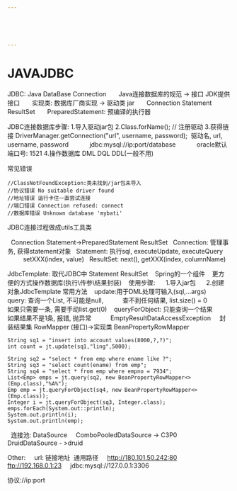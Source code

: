```yaml
---





---
```


# JAVAJDBC


JDBC: Java DataBase Connection
      Java连接数据库的规范 -> 接口 JDK提供接口
      实现类: 数据库厂商实现 -> 驱动类 jar
      Connection Statement ResultSet
      PreparedStatement: 预编译的执行器

JDBC连接数据库步骤:
1.导入驱动jar包
2.Class.forName(); // 注册驱动
3.获得链接 DriverManager.getConnection("url", username, password); 
		驱动名, url, username, password
           jdbc:mysql://ip:port/database
           oracle默认端口号: 1521
4.操作数据库 DML DQL DDL(一般不用)

常见错误
```
//ClassNotFoundException:类未找到/jar包未导入
//协议错误 No suitable driver found
//地址错误 运行卡住一直尝试连接
//端口错误 Connection refused: connect
//数据库错误 Unknown database 'mybati'
```

JDBC连接过程做成utils工具类

  Connection Statement->PreparedStatement ResultSet
  Connection: 管理事务, 获得statement对象
  Statement: 执行sql, executeUpdate, executeQuery
             setXXX(index, value)
  ResultSet: next(), getXXX(index, columnName)

JdbcTemplate: 取代JDBC中 Statement ResultSet
   Spring的一个组件
   更方便的方式操作数据库(执行\\传参\\结果封装)
   使用步骤:
     1.导入jar包
     2.创建对象JdbcTemplate
常用方法
   update:用于DML处理可输入(sql,...args)
   query: 查询一个List<T>, 不可能是null,
          查不到任何结果, list.size() = 0
          如果只需要一条, 需要手动list.get(0)
   queryForObject: 只能查询一个结果
          如果结果不是1条, 报错, 抛异常
          EmptyResultDataAccessException
    封装结果集
		RowMapper (接口)->实现类 BeanPropertyRowMapper
```
String sq1 = "insert into account values(8000,?,?)";
int count = jt.update(sq1,"ling",5000);

String sq2 = "select * from emp where ename like ?";
String sq3 = "select count(ename) from emp";
String sq4 = "select * from emp where empno = 7934";
List<Emp> emps = jt.query(sq2, new BeanPropertyRowMapper<>(Emp.class),"%A%");
Emp emp = jt.queryForObject(sq4, new BeanPropertyRowMapper<>(Emp.class));
Integer i = jt.queryForObject(sq3, Integer.class);
emps.forEach(System.out::println);
System.out.println(i);
System.out.println(emp);
```

  连接池: DataSource
    ComboPooledDataSource -> C3P0
    DruidDataSource - >druid

Other:
    url: 链接地址  通用路径
    http://180.101.50.242:80
    ftp://192.168.0.1:23
    jdbc:mysql://127.0.0.1:3306

 协议://ip:port

